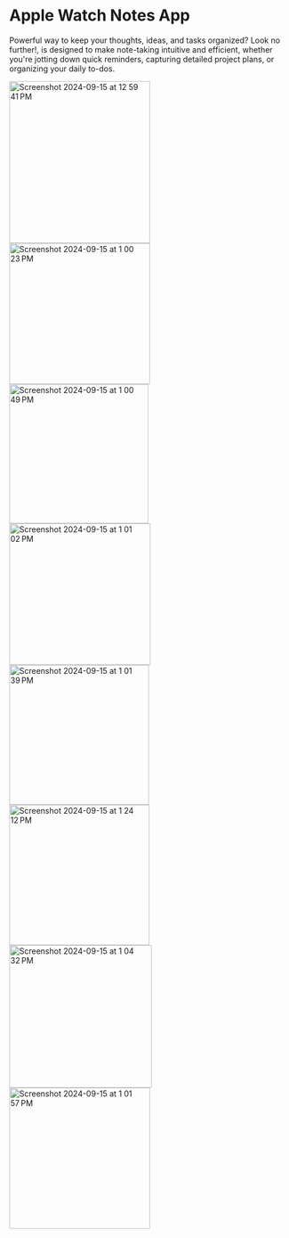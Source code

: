 # Apple Watch Notes App 
Powerful way to keep your thoughts, ideas, and tasks organized? Look no further!, is designed to make note-taking intuitive and efficient, whether you're jotting down quick reminders, capturing detailed project plans, or organizing your daily to-dos.


<img width="253" height = "291" alt="Screenshot 2024-09-15 at 12 59 41 PM" src="https://github.com/user-attachments/assets/7cc60d4d-49ab-447a-89a3-d51c5e1df194">

<img width="253" alt="Screenshot 2024-09-15 at 1 00 23 PM" src="https://github.com/user-attachments/assets/8044692c-c2e9-4eb3-978f-4b7105fb132e">

<img width="250" alt="Screenshot 2024-09-15 at 1 00 49 PM" src="https://github.com/user-attachments/assets/e1ceff82-e5a4-4a81-9430-0c53cafddea5">

<img width="254" alt="Screenshot 2024-09-15 at 1 01 02 PM" src="https://github.com/user-attachments/assets/a9b939bf-d86d-4b63-b5a3-b0cf4567121e">

<img width="251" alt="Screenshot 2024-09-15 at 1 01 39 PM" src="https://github.com/user-attachments/assets/bc1e171a-d2a3-45b5-8ea8-c379967153a1">

<img width="252" alt="Screenshot 2024-09-15 at 1 24 12 PM" src="https://github.com/user-attachments/assets/5f80f2bc-e5cf-4a2a-971a-44a334fdb6ce">

<img width="256" alt="Screenshot 2024-09-15 at 1 04 32 PM" src="https://github.com/user-attachments/assets/7fcad397-e703-4b18-af1f-dc95b52d865c">

<img width="253" alt="Screenshot 2024-09-15 at 1 01 57 PM" src="https://github.com/user-attachments/assets/a11df5d2-c173-46a0-92c2-b558aa115883">
